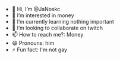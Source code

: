 - 👋 Hi, I’m @JaNoskc
- 👀 I’m interested in money
- 🌱 I’m currently learning nothing important
- 💞️ I’m looking to collaborate on twitch
- 📫 How to reach me?: Money
- 😄 Pronouns: him
- ⚡ Fun fact: I'm not gay

<!---
JaNoskc/JaNoskc is a ✨ special ✨ repository because its `README.md` (this file) appears on your GitHub profile.
You can click the Preview link to take a look at your changes.
--->
